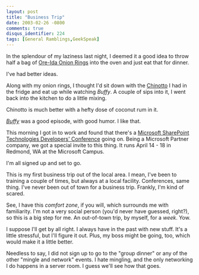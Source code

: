 ```yaml
---
layout: post
title: "Business Trip"
date: 2003-02-26 -0800
comments: true
disqus_identifier: 224
tags: [General Ramblings,GeekSpeak]
---
```

In the splendour of my laziness last night, I deemed it a good idea to
throw half a bag of [Ore-Ida Onion
Rings](http://www.oreida.com/onions.jsp) into the oven and just eat that
for dinner.
 
 I've had better ideas.
 
 Along with my onion rings, I thought I'd sit down with the
[Chinotto](/archive/2003/02/24/chinotto.aspx) I had in the fridge and
eat up while watching *Buffy*. A couple of sips into it, I went back
into the kitchen to do a little mixing.
 
 Chinotto is much better with a hefty dose of coconut rum in it.
 
 [*Buffy*](http://www.buffy.com) was a good episode, with good humor. I
like that.
 
 This morning I got in to work and found that there's a [Microsoft
SharePoint Technologies Developers'
Conference](http://www.dynamicevents.com/SharePointPTDevCon.htm) going
on. Being a Microsoft Partner company, we got a special invite to this
thing. It runs April 14 - 18 in Redmond, WA at the Microsoft Campus.
 
 I'm all signed up and set to go.
 
 This is my first business trip out of the local area. I mean, I've been
to training a couple of times, but always at a local facility.
Conferences, same thing. I've never been out of town for a business
trip. Frankly, I'm kind of scared.
 
 See, I have this *comfort zone*, if you will, which surrounds me with
familiarity. I'm not a very social person (you'd never have guessed,
right?), so this is a big step for me. An out-of-town trip, by myself,
for a *week*. Yow.
 
 I suppose I'll get by all right. I always have in the past with new
stuff. It's a little stressful, but I'll figure it out. Plus, my boss
might be going, too, which would make it a little better.
 
 Needless to say, I did not sign up to go to the "group dinner" or any
of the other "mingle and network" events. I hate mingling, and the only
networking I do happens in a server room. I guess we'll see how that
goes.
